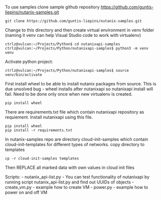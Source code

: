 To use samples clone sample github repository https://github.com/guntis-liepins/nutanix-samples.git

```
git clone https://github.com/guntis-liepins/nutanix-samples.git
```

Change to this directory and then create virtual environment in venv folder
(naming it venv can help Visual Studio code to work with virtualenv)
```
ctrlz@vulcan:~/Projects/Python$ cd nutanixapi-samples
ctrlz@vulcan:~/Projects/Python/nutanixapi-samples$ python3 -m venv venv
```
Activate python project:
```
ctrlz@vulcan:~/Projects/Python/nutanixapi-samples$ source venv/bin/activate
```
First install wheel to be able to install nutanix packages from source.
This is due unsolved bug - wheel installs after nutanixapi so nutanixapi install will fail.
Need to be done only once when new virtualenv is created.
```
pip install wheel
```
There are requirements.txt file which contain nutanixapi repository as requiement.
Install nutanixapi using this file.

```
pip install wheel
pip install -r requirements.txt
```

In nutanix-samples repo are directory cloud-init-samples which contain cloud-init-templates for different types of networks.
copy directory to templates
```
cp -r cloud-init-samples templates
```
Then REPLACE all marked data with own values in cloud init files

Scripts:
    - nutanix_api-list.py - You can test functionality of nutanixapi by running script nutanix_api-list.py and find out UUIDs of objects
    - create_vm.py - example how to create VM
    - power.py - example how to power on and off VM






